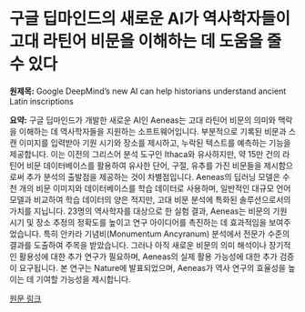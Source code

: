 # 구글 딥마인드의 새로운 AI가 역사학자들이 고대 라틴어 비문을 이해하는 데 도움을 줄 수 있다

**원제목:** Google DeepMind’s new AI can help historians understand ancient Latin inscriptions

**요약:** 구글 딥마인드가 개발한 새로운 AI인 Aeneas는 고대 라틴어 비문의 의미와 맥락을 이해하는 데 역사학자들을 지원하는 소프트웨어입니다. 부분적으로 기록된 비문과 스캔 이미지를 입력받아 기원 시기와 장소를 제시하고, 누락된 텍스트를 예측하는 기능을 제공합니다.  이는 이전의 그리스어 분석 도구인 Ithaca와 유사하지만, 약 15만 건의 라틴어 비문 데이터베이스를 활용하여 유사한 단어, 구절, 유추를 가진 비문들을 제시함으로써 추가 분석의 출발점을 제공하는 것이 차별점입니다.  Aeneas의 딥러닝 모델은 수천 개의 비문 이미지와 데이터베이스를 학습 데이터로 사용하며, 일반적인 대규모 언어 모델과 비교하여 학습 데이터의 양은 적지만, 고대 비문 분석에 특화된 솔루션으로서의 가치를 지닙니다.  23명의 역사학자를 대상으로 한 실험 결과, Aeneas는 비문의 기원 시기 및 장소 추정의 정확도를 높이고 연구 아이디어를 촉진하는 데 효과적임을 보여주었습니다.  특히 안카라 기념비(Monumentum Ancyranum) 분석에서 전문가 수준의 결과를 도출하여 주목을 받았습니다. 그러나 아직 새로운 비문의 의미 해석이나 장기적인 활용성에 대한 추가 연구가 필요하며,  Aeneas의 실제 활용 가능성에 대한 추가 검증이 요구됩니다.  본 연구는 Nature에 발표되었으며, Aeneas가 역사 연구의 효율성을 높이는 데 기여할 가능성을 제시합니다.

[원문 링크](https://www.technologyreview.com/2025/07/23/1120574/deepmind-ai-aeneas-helps-historians-interpret-latin-inscriptions/)
